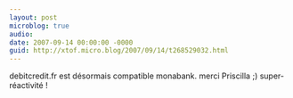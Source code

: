 ```yaml
---
layout: post
microblog: true
audio: 
date: 2007-09-14 00:00:00 -0000
guid: http://xtof.micro.blog/2007/09/14/t268529032.html
---
```

debitcredit.fr est désormais compatible monabank. merci Priscilla ;) super-réactivité !
